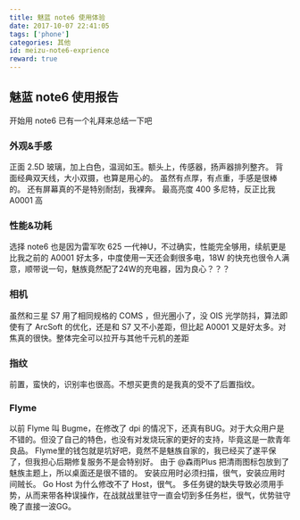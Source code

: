 ```yaml
---
title: 魅蓝 note6 使用体验
date: 2017-10-07 22:41:05
tags: ['phone']
categories: 其他
id: meizu-note6-exprience
reward: true
---
```


## 魅蓝 note6 使用报告
开始用 note6 已有一个礼拜来总结一下吧
### 外观&手感
正面 2.5D 玻璃，加上白色，温润如玉。额头上，传感器，扬声器排列整齐。
背面经典双天线，大小双摄，也算是用心的。
虽然有点厚，有点重，手感是很棒的。
还有屏幕真的不是特别耐刮，我裸奔。
最高亮度 400 多尼特，反正比我 A0001 高
### 性能&功耗
选择 note6 也是因为雷军吹 625 一代神U，不过确实，性能完全够用，续航更是比我之前的 A0001 好太多，中度使用一天还会剩很多电，18W 的快充也很令人满意，顺带说一句，魅族竟然配了24W的充电器，因为良心？？？
### 相机
虽然和三星 S7 用了相同规格的 COMS ，但光圈小了，没 OIS 光学防抖，算法即使有了 ArcSoft 的优化，还是和 S7 又不小差距，但比起 A0001 又是好太多。对焦真的很快。整体完全可以拉开与其他千元机的差距
### 指纹
前置，蛮快的，识别率也很高。不想买更贵的是我真的受不了后置指纹。
### Flyme
以前 Flyme 叫 Bugme，在修改了 dpi 的情况下，还真有BUG。对于大众用户是不错的。但没了自己的特色，也没有对发烧玩家的更好的支持，毕竟这是一款青年良品。
Flyme里的钱包就是坑好吧，竟然不是魅族自家的，我已经买了遂平保了，但我担心后期修复服务不是会特别好。
由于 @森雨Plus 把清雨图标包放到了魅族主题上，所以桌面还是很不错的。
安装应用时必须扫描，很气，安装应用时间贼长。
Go Host 为什么修改不了 Host，很气。
多任务键的缺失导致必须用手势，从而来带各种误操作，在战就战里驻守一直会切到多任务栏，很气，优势驻守晚了直接一波GG。